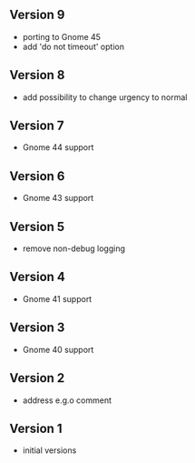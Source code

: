 ## Version 9
 * porting to Gnome 45
 * add 'do not timeout' option
## Version 8
 * add possibility to change urgency to normal
## Version 7
 * Gnome 44 support
## Version 6
 * Gnome 43 support
## Version 5
 * remove non-debug logging
## Version 4
 * Gnome 41 support
## Version 3
 * Gnome 40 support
## Version 2
 * address e.g.o comment
## Version 1
 * initial versions

